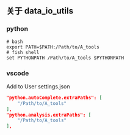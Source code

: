 ## 关于 data_io_utils

### python
``` shell
# bash
export PATH=$PATH:/Path/to/A_tools
# fish shell
set PYTHONPATH /Path/to/A_tools $PYTHONPATH 
```

### vscode

Add to User settings.json

``` json
"python.autoComplete.extraPaths": [
    "/Path/to/A_tools"
],
"python.analysis.extraPaths": [
    "/Path/to/A_tools"
],
```
